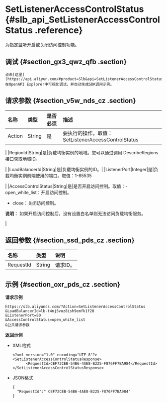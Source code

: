 # SetListenerAccessControlStatus {#slb_api_SetListenerAccessControlStatus .reference}

为指定监听开启或关闭访问控制功能。

## 调试 {#section_gx3_qwz_qfb .section}

```
点击[这里](https://api.aliyun.com/#product=Slb&api=SetListenerAccessControlStatus)在OpenAPI Explorer中可视化调试，并自动生成SDK调用示例。
```

## 请求参数 {#section_v5w_nds_cz .section}

|名称|类型|是否必须|描述|
|:-|:-|:---|:-|
|Action|String|是|要执行的操作，取值：SetListenerAccessControlStatus

|
|RegionId|String|是|负载均衡实例的地域。您可以通过调用 DescribeRegions接口获取地域ID。

|
|LoadBalancerId|String|是|负载均衡实例的ID。|
|ListenerPort|Integer|是|负载均衡实例前端使用的端口。取值：1-65535

|
|AccessControlStatus|String|是|是否开启访问控制。取值：-   open\_white\_list：开启访问控制。
-   close：关闭访问控制。

**说明：** 如果开启访问控制后，没有设置白名单则无法访问负载均衡服务。

|

## 返回参数 {#section_ssd_pds_cz .section}

|名称|类型|说明|
|:-|:-|:-|
|RequestId|String|请求ID。|

## 示例 {#section_oxr_pds_cz .section}

**请求示例**

``` {#public}
https://slb.aliyuncs.com/?Action=SetListenerAccessControlStatus
&LoadBalancerId=lb-t4nj5vuz8ish9emfk1f20
&ListenerPort=80
&AccessControlStatus=open_white_list
&公共请求参数
```

**返回示例**

-   XML格式

    ```
    <?xml version="1.0" encoding="UTF-8"?>
    <SetListenerAccessControlStatusResponse>
          <RequestId>CEF72CEB-54B6-4AE8-B225-F876FF7BA984</RequestId>
    </SetListenerAccessControlStatusResponse>
    ```

-   JSON格式

    ```
    {
      "RequestId":" CEF72CEB-54B6-4AE8-B225-F876FF7BA984"
    }
    ```


